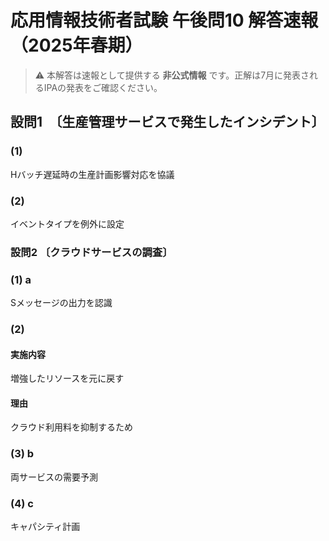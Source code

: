 # 応用情報技術者試験 午後問10 解答速報（2025年春期）

> ⚠️ 本解答は速報として提供する **非公式情報** です。正解は7月に発表されるIPAの発表をご確認ください。

## 設問1　〔生産管理サービスで発生したインシデント〕
### (1)
Hバッチ遅延時の生産計画影響対応を協議
### (2)
イベントタイプを例外に設定

### 設問2 〔クラウドサービスの調査〕
### (1) a
Sメッセージの出力を認識
### (2)
#### 実施内容
増強したリソースを元に戻す
#### 理由
クラウド利用料を抑制するため
### (3) b
両サービスの需要予測
### (4) c
キャパシティ計画
